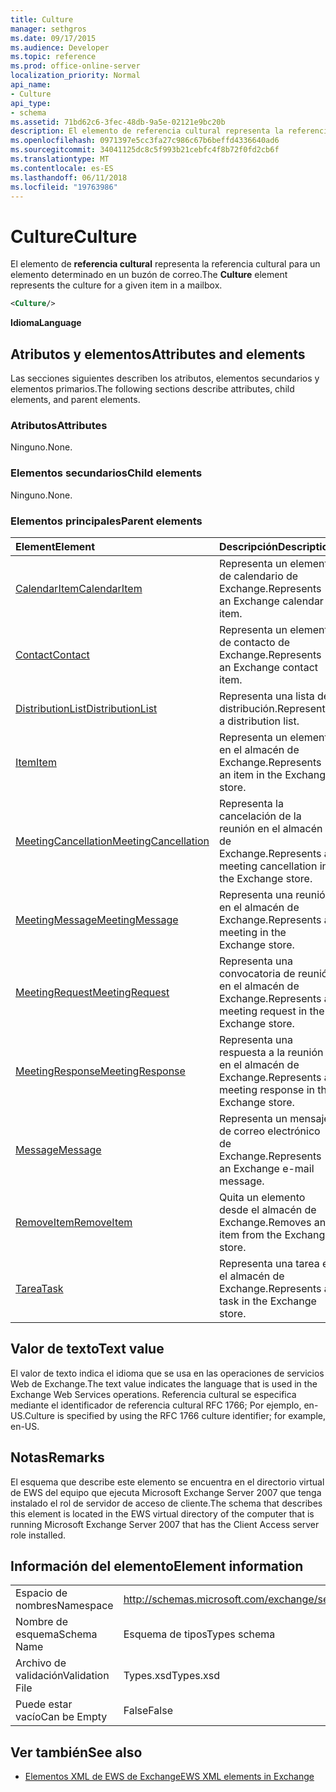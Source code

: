 ```yaml
---
title: Culture
manager: sethgros
ms.date: 09/17/2015
ms.audience: Developer
ms.topic: reference
ms.prod: office-online-server
localization_priority: Normal
api_name:
- Culture
api_type:
- schema
ms.assetid: 71bd62c6-3fec-48db-9a5e-02121e9bc20b
description: El elemento de referencia cultural representa la referencia cultural para un elemento determinado en un buzón de correo.
ms.openlocfilehash: 0971397e5cc3fa27c986c67b6beffd4336640ad6
ms.sourcegitcommit: 34041125dc8c5f993b21cebfc4f8b72f0fd2cb6f
ms.translationtype: MT
ms.contentlocale: es-ES
ms.lasthandoff: 06/11/2018
ms.locfileid: "19763986"
---
```

# <a name="culture"></a><span data-ttu-id="3a8c2-103">Culture</span><span class="sxs-lookup"><span data-stu-id="3a8c2-103">Culture</span></span>

<span data-ttu-id="3a8c2-104">El elemento de **referencia cultural** representa la referencia cultural para un elemento determinado en un buzón de correo.</span><span class="sxs-lookup"><span data-stu-id="3a8c2-104">The **Culture** element represents the culture for a given item in a mailbox.</span></span> 
  
```xml
<Culture/>
```

 <span data-ttu-id="3a8c2-105">**Idioma**</span><span class="sxs-lookup"><span data-stu-id="3a8c2-105">**Language**</span></span>
## <a name="attributes-and-elements"></a><span data-ttu-id="3a8c2-106">Atributos y elementos</span><span class="sxs-lookup"><span data-stu-id="3a8c2-106">Attributes and elements</span></span>

<span data-ttu-id="3a8c2-107">Las secciones siguientes describen los atributos, elementos secundarios y elementos primarios.</span><span class="sxs-lookup"><span data-stu-id="3a8c2-107">The following sections describe attributes, child elements, and parent elements.</span></span>
  
### <a name="attributes"></a><span data-ttu-id="3a8c2-108">Atributos</span><span class="sxs-lookup"><span data-stu-id="3a8c2-108">Attributes</span></span>

<span data-ttu-id="3a8c2-109">Ninguno.</span><span class="sxs-lookup"><span data-stu-id="3a8c2-109">None.</span></span>
  
### <a name="child-elements"></a><span data-ttu-id="3a8c2-110">Elementos secundarios</span><span class="sxs-lookup"><span data-stu-id="3a8c2-110">Child elements</span></span>

<span data-ttu-id="3a8c2-111">Ninguno.</span><span class="sxs-lookup"><span data-stu-id="3a8c2-111">None.</span></span>
  
### <a name="parent-elements"></a><span data-ttu-id="3a8c2-112">Elementos principales</span><span class="sxs-lookup"><span data-stu-id="3a8c2-112">Parent elements</span></span>

|<span data-ttu-id="3a8c2-113">**Element**</span><span class="sxs-lookup"><span data-stu-id="3a8c2-113">**Element**</span></span>|<span data-ttu-id="3a8c2-114">**Descripción**</span><span class="sxs-lookup"><span data-stu-id="3a8c2-114">**Description**</span></span>|
|:-----|:-----|
|[<span data-ttu-id="3a8c2-115">CalendarItem</span><span class="sxs-lookup"><span data-stu-id="3a8c2-115">CalendarItem</span></span>](calendaritem.md) <br/> |<span data-ttu-id="3a8c2-116">Representa un elemento de calendario de Exchange.</span><span class="sxs-lookup"><span data-stu-id="3a8c2-116">Represents an Exchange calendar item.</span></span>  <br/> |
|[<span data-ttu-id="3a8c2-117">Contact</span><span class="sxs-lookup"><span data-stu-id="3a8c2-117">Contact</span></span>](contact.md) <br/> |<span data-ttu-id="3a8c2-118">Representa un elemento de contacto de Exchange.</span><span class="sxs-lookup"><span data-stu-id="3a8c2-118">Represents an Exchange contact item.</span></span>  <br/> |
|[<span data-ttu-id="3a8c2-119">DistributionList</span><span class="sxs-lookup"><span data-stu-id="3a8c2-119">DistributionList</span></span>](distributionlist.md) <br/> |<span data-ttu-id="3a8c2-120">Representa una lista de distribución.</span><span class="sxs-lookup"><span data-stu-id="3a8c2-120">Represents a distribution list.</span></span>  <br/> |
|[<span data-ttu-id="3a8c2-121">Item</span><span class="sxs-lookup"><span data-stu-id="3a8c2-121">Item</span></span>](item.md) <br/> |<span data-ttu-id="3a8c2-122">Representa un elemento en el almacén de Exchange.</span><span class="sxs-lookup"><span data-stu-id="3a8c2-122">Represents an item in the Exchange store.</span></span>  <br/> |
|[<span data-ttu-id="3a8c2-123">MeetingCancellation</span><span class="sxs-lookup"><span data-stu-id="3a8c2-123">MeetingCancellation</span></span>](meetingcancellation.md) <br/> |<span data-ttu-id="3a8c2-124">Representa la cancelación de la reunión en el almacén de Exchange.</span><span class="sxs-lookup"><span data-stu-id="3a8c2-124">Represents a meeting cancellation in the Exchange store.</span></span>  <br/> |
|[<span data-ttu-id="3a8c2-125">MeetingMessage</span><span class="sxs-lookup"><span data-stu-id="3a8c2-125">MeetingMessage</span></span>](meetingmessage.md) <br/> |<span data-ttu-id="3a8c2-126">Representa una reunión en el almacén de Exchange.</span><span class="sxs-lookup"><span data-stu-id="3a8c2-126">Represents a meeting in the Exchange store.</span></span>  <br/> |
|[<span data-ttu-id="3a8c2-127">MeetingRequest</span><span class="sxs-lookup"><span data-stu-id="3a8c2-127">MeetingRequest</span></span>](meetingrequest.md) <br/> |<span data-ttu-id="3a8c2-128">Representa una convocatoria de reunión en el almacén de Exchange.</span><span class="sxs-lookup"><span data-stu-id="3a8c2-128">Represents a meeting request in the Exchange store.</span></span>  <br/> |
|[<span data-ttu-id="3a8c2-129">MeetingResponse</span><span class="sxs-lookup"><span data-stu-id="3a8c2-129">MeetingResponse</span></span>](meetingresponse.md) <br/> |<span data-ttu-id="3a8c2-130">Representa una respuesta a la reunión en el almacén de Exchange.</span><span class="sxs-lookup"><span data-stu-id="3a8c2-130">Represents a meeting response in the Exchange store.</span></span>  <br/> |
|[<span data-ttu-id="3a8c2-131">Message</span><span class="sxs-lookup"><span data-stu-id="3a8c2-131">Message</span></span>](message-ex15websvcsotherref.md) <br/> |<span data-ttu-id="3a8c2-132">Representa un mensaje de correo electrónico de Exchange.</span><span class="sxs-lookup"><span data-stu-id="3a8c2-132">Represents an Exchange e-mail message.</span></span>  <br/> |
|[<span data-ttu-id="3a8c2-133">RemoveItem</span><span class="sxs-lookup"><span data-stu-id="3a8c2-133">RemoveItem</span></span>](removeitem.md) <br/> |<span data-ttu-id="3a8c2-134">Quita un elemento desde el almacén de Exchange.</span><span class="sxs-lookup"><span data-stu-id="3a8c2-134">Removes an item from the Exchange store.</span></span>  <br/> |
|[<span data-ttu-id="3a8c2-135">Tarea</span><span class="sxs-lookup"><span data-stu-id="3a8c2-135">Task</span></span>](task.md) <br/> |<span data-ttu-id="3a8c2-136">Representa una tarea en el almacén de Exchange.</span><span class="sxs-lookup"><span data-stu-id="3a8c2-136">Represents a task in the Exchange store.</span></span>  <br/> |
   
## <a name="text-value"></a><span data-ttu-id="3a8c2-137">Valor de texto</span><span class="sxs-lookup"><span data-stu-id="3a8c2-137">Text value</span></span>

<span data-ttu-id="3a8c2-138">El valor de texto indica el idioma que se usa en las operaciones de servicios Web de Exchange.</span><span class="sxs-lookup"><span data-stu-id="3a8c2-138">The text value indicates the language that is used in the Exchange Web Services operations.</span></span> <span data-ttu-id="3a8c2-139">Referencia cultural se especifica mediante el identificador de referencia cultural RFC 1766; Por ejemplo, en-US.</span><span class="sxs-lookup"><span data-stu-id="3a8c2-139">Culture is specified by using the RFC 1766 culture identifier; for example, en-US.</span></span>
  
## <a name="remarks"></a><span data-ttu-id="3a8c2-140">Notas</span><span class="sxs-lookup"><span data-stu-id="3a8c2-140">Remarks</span></span>

<span data-ttu-id="3a8c2-141">El esquema que describe este elemento se encuentra en el directorio virtual de EWS del equipo que ejecuta Microsoft Exchange Server 2007 que tenga instalado el rol de servidor de acceso de cliente.</span><span class="sxs-lookup"><span data-stu-id="3a8c2-141">The schema that describes this element is located in the EWS virtual directory of the computer that is running Microsoft Exchange Server 2007 that has the Client Access server role installed.</span></span>
  
## <a name="element-information"></a><span data-ttu-id="3a8c2-142">Información del elemento</span><span class="sxs-lookup"><span data-stu-id="3a8c2-142">Element information</span></span>

|||
|:-----|:-----|
|<span data-ttu-id="3a8c2-143">Espacio de nombres</span><span class="sxs-lookup"><span data-stu-id="3a8c2-143">Namespace</span></span>  <br/> |http://schemas.microsoft.com/exchange/services/2006/types  <br/> |
|<span data-ttu-id="3a8c2-144">Nombre de esquema</span><span class="sxs-lookup"><span data-stu-id="3a8c2-144">Schema Name</span></span>  <br/> |<span data-ttu-id="3a8c2-145">Esquema de tipos</span><span class="sxs-lookup"><span data-stu-id="3a8c2-145">Types schema</span></span>  <br/> |
|<span data-ttu-id="3a8c2-146">Archivo de validación</span><span class="sxs-lookup"><span data-stu-id="3a8c2-146">Validation File</span></span>  <br/> |<span data-ttu-id="3a8c2-147">Types.xsd</span><span class="sxs-lookup"><span data-stu-id="3a8c2-147">Types.xsd</span></span>  <br/> |
|<span data-ttu-id="3a8c2-148">Puede estar vacío</span><span class="sxs-lookup"><span data-stu-id="3a8c2-148">Can be Empty</span></span>  <br/> |<span data-ttu-id="3a8c2-149">False</span><span class="sxs-lookup"><span data-stu-id="3a8c2-149">False</span></span>  <br/> |
   
## <a name="see-also"></a><span data-ttu-id="3a8c2-150">Ver también</span><span class="sxs-lookup"><span data-stu-id="3a8c2-150">See also</span></span>



- [<span data-ttu-id="3a8c2-151">Elementos XML de EWS de Exchange</span><span class="sxs-lookup"><span data-stu-id="3a8c2-151">EWS XML elements in Exchange</span></span>](ews-xml-elements-in-exchange.md)

